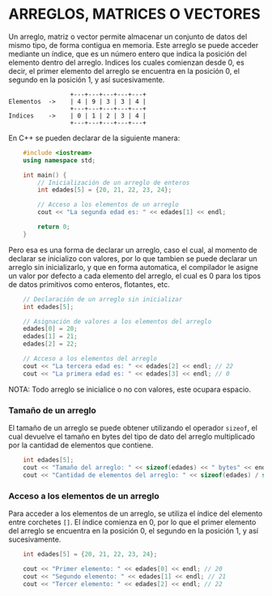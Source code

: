 # ARREGLOS, MATRICES O VECTORES

Un arreglo, matriz o vector permite almacenar un conjunto de datos del mismo tipo, de forma contigua en memoria. Este arreglo se puede acceder mediante un índice, que es un número entero que indica la posición del elemento dentro del arreglo. Indices los cuales comienzan desde 0, es decir, el primer elemento del arreglo se encuentra en la posición 0, el segundo en la posición 1, y así sucesivamente.
```text
                 +---+---+---+---+---+
Elementos  ->    | 4 | 9 | 3 | 3 | 4 |
                 +---+---+---+---+---+
Indices    ->    | 0 | 1 | 2 | 3 | 4 |
                 +---+---+---+---+---+
```

En C++ se pueden declarar de la siguiente manera:
```cpp
    #include <iostream>
    using namespace std;

    int main() {
        // Inicialización de un arreglo de enteros
        int edades[5] = {20, 21, 22, 23, 24};

        // Acceso a los elementos de un arreglo
        cout << "La segunda edad es: " << edades[1] << endl;

        return 0;
    }
```

Pero esa es una forma de declarar un arreglo, caso el cual, al momento de declarar se inicializo con valores, por lo que tambien se puede declarar un arreglo sin inicializarlo, y que en forma automatica, el compilador le asigne un valor por defecto a cada elemento del arreglo, el cual es 0 para los tipos de datos primitivos como enteros, flotantes, etc.
```cpp
    // Declaración de un arreglo sin inicializar
    int edades[5];

    // Asignación de valores a los elementos del arreglo
    edades[0] = 20;
    edades[1] = 21;
    edades[2] = 22;

    // Acceso a los elementos del arreglo
    cout << "La tercera edad es: " << edades[2] << endl; // 22
    cout << "La primera edad es: " << edades[3] << endl; // 0
```

NOTA: Todo arreglo se inicialice o no con valores, este ocupara espacio.

### Tamaño de un arreglo
El tamaño de un arreglo se puede obtener utilizando el operador `sizeof`, el cual devuelve el tamaño en bytes del tipo de dato del arreglo multiplicado por la cantidad de elementos que contiene.
```cpp
    int edades[5];
    cout << "Tamaño del arreglo: " << sizeof(edades) << " bytes" << endl; // 20 bytes (5 * 4 bytes)
    cout << "Cantidad de elementos del arreglo: " << sizeof(edades) / sizeof(edades[0]) << endl; // 5 elementos
```

### Acceso a los elementos de un arreglo
Para acceder a los elementos de un arreglo, se utiliza el índice del elemento entre corchetes `[]`. El índice comienza en 0, por lo que el primer elemento del arreglo se encuentra en la posición 0, el segundo en la posición 1, y así sucesivamente.
```cpp
    int edades[5] = {20, 21, 22, 23, 24};

    cout << "Primer elemento: " << edades[0] << endl; // 20
    cout << "Segundo elemento: " << edades[1] << endl; // 21
    cout << "Tercer elemento: " << edades[2] << endl; // 22
```